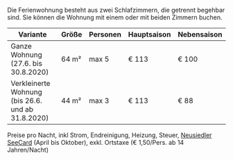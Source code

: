 Die Ferienwohnung besteht aus zwei Schlafzimmern, die getrennt begehbar sind.
Sie können die Wohnung mit einem oder mit beiden Zimmern buchen.

| Variante                                           | Größe | Personen | Hauptsaison | Nebensaison |
| -------------------------------------------------- | ----- | -------- | ----------- | ----------- |
| Ganze Wohnung (27.6. bis 30.8.2020)                | 64 m² |  max 5   |       € 113 |       € 100 |
| Verkleinerte Wohnung (bis 26.6. und ab 31.8.2020)  | 44 m² |  max 3   |       € 113 |        € 88 |

Preise pro Nacht, inkl Strom, Endreinigung, Heizung, Steuer,
[Neusiedler SeeCard](https://www.neusiedlersee.com/de/neusiedler-see-card/neusiedler-see-card.html)
(April bis Oktober), exkl. Ortstaxe (€ 1,50/Pers. ab 14 Jahren/Nacht)
